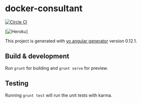 # docker-consultant 
[![Circle CI](https://circleci.com/gh/sebglon/docker-consultant.svg?style=svg)](https://circleci.com/gh/sebglon/docker-consultant)

[![Heroku](http://heroku-badge.herokuapp.com/?app=docker-consultant&style=flat)]

This project is generated with [yo angular generator](https://github.com/yeoman/generator-angular)
version 0.12.1.

## Build & development

Run `grunt` for building and `grunt serve` for preview.

## Testing

Running `grunt test` will run the unit tests with karma.
